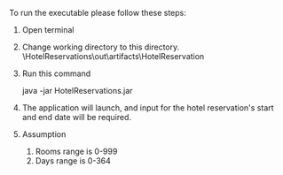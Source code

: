 To run the executable please follow these steps:

1) Open terminal
2) Change working directory to this directory.
   \HotelReservations\out\artifacts\HotelReservation
3) Run this command 

   java -jar HotelReservations.jar

4) The application will launch, and input for the hotel reservation's start and end date will be required.
5) Assumption 
   1) Rooms range is 0-999 
   2) Days range is 0-364